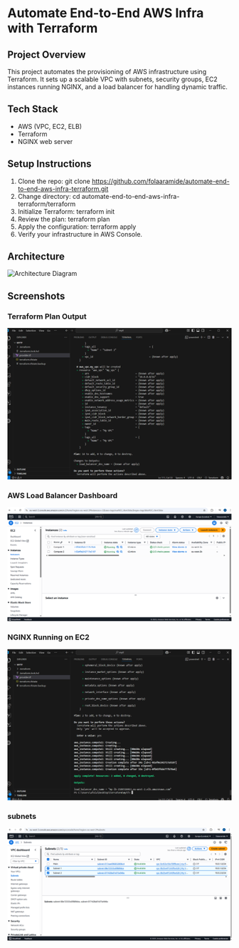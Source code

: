 # Automate End-to-End AWS Infra with Terraform

## Project Overview
This project automates the provisioning of AWS infrastructure using Terraform. It sets up a scalable VPC with subnets, security groups, EC2 instances running NGINX, and a load balancer for handling dynamic traffic.

## Tech Stack
- AWS (VPC, EC2, ELB)
- Terraform
- NGINX web server

## Setup Instructions
1. Clone the repo:
 git clone https://github.com/folaaramide/automate-end-to-end-aws-infra-terraform.git
2. Change directory:
 cd automate-end-to-end-aws-infra-terraform/terraform
3. Initialize Terraform:
 terraform init
4. Review the plan:
 terraform plan
5. Apply the configuration:
 terraform apply
6. Verify your infrastructure in AWS Console.

## Architecture
![Architecture Diagram](./docs//architecture-diagram/architecture-diagram.png)

## Screenshots

### Terraform Plan Output
![Terraform Plan](./docs/screenshots/terraform-plan.png)

### AWS Load Balancer Dashboard
![Load Balancer](./docs/screenshots/aws-loadbalancer.png)

### NGINX Running on EC2
![NGINX on EC2](./docs/screenshots/nginx-ec2.png)

### subnets
![NGINX on EC2](./docs/screenshots/subnets.png)

